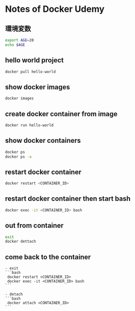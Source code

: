 # Notes of Docker Udemy

## 環境変数
```bash
export AGE=20
echo $AGE
```

## hello world project
```bash
docker pull hello-world
```

## show docker images
```bash
docker images
```

## create docker container from image
```bash
docker run hello-world
```

## show docker containers
```bash
docker ps
docker ps -a
```

## restart docker container
```bash
docker restart <CONTAINER_ID>
```

## restart docker container then start bash
```bash
docker exec -it <CONTAINER_ID> bash
```

## out from container
```bash
exit
docker dettach
```

## come back to the container
	- exit
	```bash
	 docker restart <CONTAINER_ID>
	 docker exec -it <CONTAINER_ID> bash
	```

	- detach
	```bash
	 docker attach <CONTAINER_ID>
	```
	 
